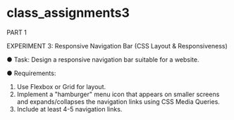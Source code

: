 # class_assignments3

PART 1

EXPERIMENT 3: Responsive Navigation Bar (CSS Layout & Responsiveness)

● Task: Design a responsive navigation bar suitable for a website.

● Requirements:
1. Use Flexbox or Grid for layout.
2. Implement a "hamburger" menu icon that appears on smaller screens and
expands/collapses the navigation links using CSS Media Queries.
3. Include at least 4-5 navigation links.


